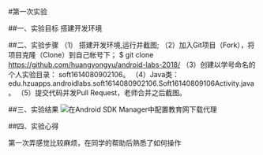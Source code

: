 #第一次实验

##一、实验目标
搭建开发环境

##二、实验步骤
（1） 搭建开发环境,运行并截图;
（2）加入Git项目（Fork），将项目克隆（Clone）到自己帐号下；
$ git clone https://github.com/huangyongyu/android-labs-2018/
（3）创建以学号命名的个人实验目录：
soft1614080902106。
（4）Java类：edu.hzuapps.androidlabs.soft1614080902106.Soft16140809106Activity.java。
（5）提交代码并发Pull Request，老师合并之后截图。

##三、实验结果
![在Android SDK Manager中配置教育网下载代理](https://github.com/huangyongyu/android-labs-2018/blob/7625a0db26a589ae4eeb56091d9c0d1c4dd11fb9/1.png "配置教育网下载代理")

##四、实验心得

第一次弄感觉比较麻烦，在同学的帮助后熟悉了如何操作
